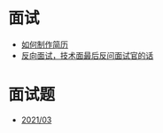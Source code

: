 # 面试

- [如何制作简历](https://github.com/lazecoding/Note/blob/main/note/articles/face/make-resume.md)
- [反向面试，技术面最后反问面试官的话](https://github.com/lazecoding/Note/blob/main/note/articles/face/reverse-interview-zh.md)

# 面试题

- [2021/03](https://github.com/lazecoding/Note/blob/main/note/articles/face/202103_1.md)

